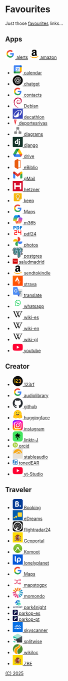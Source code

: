 # Favourites
Just those [favourites](https://jonatanmv.github.io/favourites/) links...

## Apps

[![](favicons/google.png) alerts](https://www.google.com/alerts) [![](favicons/amazon.png) amazon](https://www.amazon.es/)
  * [![](favicons/calendar.png) calendar](https://calendar.google.com/)
  * [![](favicons/chatgpt.png) chatgpt](https://chatgpt.com/)
  * [![](favicons/google.png) contacts](https://contacts.google.com/)
  * [![](favicons/debian.png) Debian](https://www.debian.org/intro/)
  * [![](favicons/decathlon.png) decathlon](https://www.decathlon.es/)
  * [![](favicons/deportesrivas.png) deportesrivas](https://deportesrivas.deporsite.net/)
  * [![](favicons/diagrams.png) diagrams](https://app.diagrams.net/)
  * [![](favicons/django.png) django](https://www.djangoproject.com/)
  * [![](favicons/drive.png) drive](https://drive.google.com/)
  * [![](favicons/ebiblio.png) eBiblio](https://madrid.ebiblio.es/)
  * [![](favicons/mail.png) gMail](https://mail.google.com/)
  * [![](favicons/hetzner.png) hetzner](https://console.hetzner.cloud/)
  * [![](favicons/keep.png) keep](https://keep.google.com/)
  * [![](favicons/google.png) Maps](https://www.google.com/maps)
  * [![](favicons/microsoft.png) m365](https://m365.cloud.microsoft/)
  * [![](favicons/pdf24.png) pdf24](https://tools.pdf24.org/)
  * [![](favicons/photos.png) photos](https://photos.google.com/)
  * [![](favicons/postgres.png) postgres](https://www.postgresql.org)
  * [![](favicons/sanidadmadrid.png) saludmadrid](https://www.carpetavirtual.sanidadmadrid.org/cavi/mvc/)
  * [![](favicons/amazon.png) sendtokindle](https://www.amazon.es/sendtokindle)
  * [![](favicons/strava.png) strava](https://www.strava.com/)
  * [![](favicons/translate.png) translate](https://translate.google.com/)
  * [![](favicons/whatsapp.png) whatsapp](https://web.whatsapp.com/)
  * [![](favicons/wikipedia.png) wiki-es](https://es.wikipedia.org/)
  * [![](favicons/wikipedia.png) wiki-en](https://en.wikipedia.org/)
  * [![](favicons/wikipedia.png) wiki-gl](https://gl.wikipedia.org/)
  * [![](favicons/youtube.png) youtube](https://www.youtube.com/)

## Creator

  * [![](favicons/123rf.png) 123rf](https://es.123rf.com/)
  * [![](favicons/google.png) audiolibrary](https://www.youtube.com/audiolibrary)
  * [![](favicons/github.png) github](https://github.com/jonatanmv)
  * [![](favicons/huggingface.png) huggingface](https://huggingface.co/)
  * [![](favicons/instagram.png) instagram](https://www.instagram.com/)
  * [![](favicons/linktr.png) linktr-J](https://linktr.ee/jonatan.morales)
  * [![](favicons/orcid.png) orcid](https://orcid.org/)
  * [![](favicons/stableaudio.png) stableaudio](https://stableaudio.com/)
  * [![](favicons/tonedear.png) tonedEAR](https://tonedear.com/)
  * [![](favicons/youtube.png) yt-Studio](https://studio.youtube.com/)



## Traveler

  * [![](favicons/Booking.png) Booking](https://www.booking.com/)
  * [![](favicons/eDreams.png) eDreams](https://www.edreams.com)
  * [![](favicons/flightradar24.png) flightradar24](https://www.flightradar24.com/)
  * [![](favicons/ministerio.png) Geoportal](https://sig.mapama.gob.es/geoportal/)
  * [![](favicons/komoot.png) Komoot](https://www.komoot.com/)
  * [![](favicons/lonelyplanet.png) lonelyplanet](https://www.lonelyplanet.com/)
  * [![](favicons/google.png) Maps](https://www.google.com/maps/d/)
  * [![](favicons/mapstogpx.png) mapstogpx](https://mapstogpx.com/)
  * [![](favicons/momondo.png) momondo](https://www.momondo.es/")
  * [![](favicons/park4night.png) park4night](https://park4night.com/)
  * [![](favicons/parkopedia.png) parkop-es](https://www.parkopedia.es/)
  * [![](favicons/parkopedia.png) parkop-pt](https://www.parkopedia.pt/)
  * [![](favicons/skyscanner.png) skyscanner](https://www.skyscanner.es/)
  * [![](favicons/splitwise.png) splitwise](https://secure.splitwise.com/)
  * [![](favicons/wikiloc.png) wikiloc](https://www.wikiloc.com/)
  * [![](favicons/ministerio.png) ZBE](https://app.powerbi.com/view?r=eyJrIjoiOGQ0ZmRjOTctNmE1Mi00OWVkLWI0MzktM2QwOTY4OTVkMGZlIiwidCI6ImViYzM5ZjYzLTA2NTQtNGFiMS1iYjVkLTBkOTU2Y2E1Nzk4NyIsImMiOjh9)

[(C) 2025](https://github.com/jonatanmv/favourites)

